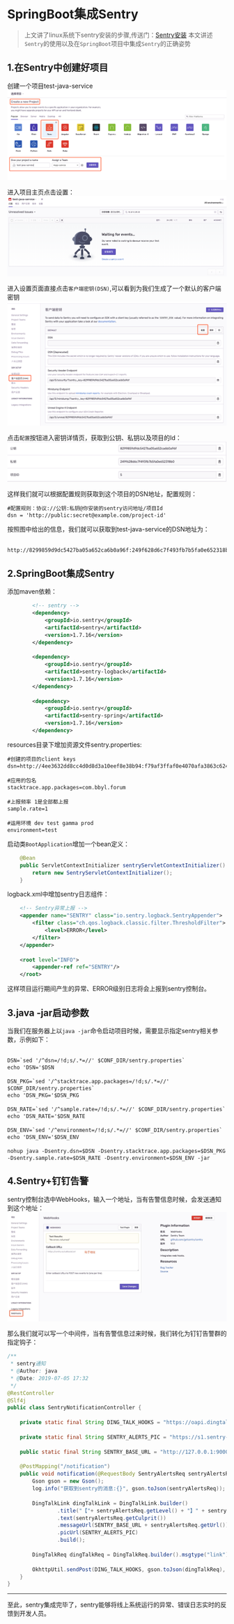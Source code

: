 # SpringBoot集成Sentry

> 上文讲了linux系统下sentry安装的步骤,传送门：[Sentry安装](software/sentry安装.md)
> 本文讲述`Sentry`的使用以及在`SpringBoot`项目中集成`Sentry`的正确姿势

## 1.在Sentry中创建好项目
创建一个项目test-java-service  
![](sentry-use/new_project.png)

进入项目主页点击设置：  
![](sentry-use/project_home.png)

进入设置页面直接点击`客户端密钥(DSN)`,可以看到为我们生成了一个默认的客户端密钥  
![](sentry-use/DSN_KEY.png)

点击`配置`按钮进入密钥详情页，获取到公钥、私钥以及项目的Id：  
![](sentry-use/key_detail.png)

这样我们就可以根据配置规则获取到这个项目的DSN地址，配置规则：  
```
#配置规则：协议://公钥:私钥@你安装的sentry访问地址/项目Id
dsn = 'http://public:secret@example.com/project-id'

```
按照图中给出的信息，我们就可以获取到test-java-service的DSN地址为：
```jshelllanguage

http://8299859d9dc5427ba05a652ca6b0a96f:249f628d6c7f493fb7b5fa0e652318b0@127.0.0.1:9000/5

```
## 2.SpringBoot集成Sentry

添加maven依赖：  
```xml
        <!-- sentry -->
        <dependency>
            <groupId>io.sentry</groupId>
            <artifactId>sentry</artifactId>
            <version>1.7.16</version>
        </dependency>

        <dependency>
            <groupId>io.sentry</groupId>
            <artifactId>sentry-logback</artifactId>
            <version>1.7.16</version>
        </dependency>

        <dependency>
            <groupId>io.sentry</groupId>
            <artifactId>sentry-spring</artifactId>
            <version>1.7.16</version>
        </dependency>
```

resources目录下增加资源文件sentry.properties:  
```properties
#创建的项目的client keys
dsn=http://4ee3632dd8cc4d0d8d3a10eef8e38b94:f79af3ffaf0e4070afa3863c62404fb7@47.92.4.80:9000/4

#应用的包名
stacktrace.app.packages=com.bbyl.forum

#上报频率 1是全部都上报
sample.rate=1

#运用环境 dev test gamma prod
environment=test
```
启动类`BootApplication`增加一个bean定义：

```java
    @Bean
    public ServletContextInitializer sentryServletContextInitializer() {
        return new SentryServletContextInitializer();
    }
```

logback.xml中增加sentry日志组件：

```xml
    <!-- Sentry异常上报 -->
    <appender name="SENTRY" class="io.sentry.logback.SentryAppender">
        <filter class="ch.qos.logback.classic.filter.ThresholdFilter">
            <level>ERROR</level>
        </filter>
    </appender>
    
    <root level="INFO">
        <appender-ref ref="SENTRY"/>
    </root>
```
这样项目运行期间产生的异常、ERROR级别日志将会上报到sentry控制台。

## 3.java -jar启动参数

当我们在服务器上以`java -jar`命令启动项目时候，需要显示指定sentry相关参数，示例如下：

```jshelllanguage

DSN=`sed '/^dsn=/!d;s/.*=//' $CONF_DIR/sentry.properties`
echo 'DSN='$DSN

DSN_PKG=`sed '/^stacktrace.app.packages=/!d;s/.*=//' $CONF_DIR/sentry.properties`
echo 'DSN_PKG='$DSN_PKG

DSN_RATE=`sed '/^sample.rate=/!d;s/.*=//' $CONF_DIR/sentry.properties`
echo 'DSN_RATE='$DSN_RATE

DSN_ENV=`sed '/^environment=/!d;s/.*=//' $CONF_DIR/sentry.properties`
echo 'DSN_ENV='$DSN_ENV

nohup java -Dsentry.dsn=$DSN -Dsentry.stacktrace.app.packages=$DSN_PKG -Dsentry.sample.rate=$DSN_RATE -Dsentry.environment=$DSN_ENV -jar

```
## 4.Sentry+钉钉告警

sentry控制台选中WebHooks，输入一个地址，当有告警信息时候，会发送通知到这个地址：
![](sentry-use/webhooks.png)

那么我们就可以写一个中间件，当有告警信息过来时候，我们转化为钉钉告警群的指定钩子：

```java
/**
 * sentry通知
 * @Author: java
 * @Date: 2019-07-05 17:32
 */
@RestController
@Slf4j
public class SentryNotificationController {

    private static final String DING_TALK_HOOKS = "https://oapi.dingtalk.com/robot/send?access_token=56cbf4c8869eebd240d5sadcae21926182b4671sad2350397ad39dfa2c2167a62sa227ce35de";

    private static final String SENTRY_ALERTS_PIC = "https://s1.sentry-cdn.com/_static/fc5334ea06d8f24e1360cc65466a19cd/sentry/dist/java.svg";

    public static final String SENTRY_BASE_URL = "http://127.0.0.1:9000";

    @PostMapping("/notification")
    public void notification(@RequestBody SentryAlertsReq sentryAlertsReq) {
        Gson gson = new Gson();
        log.info("获取到sentry的消息:{}", gson.toJson(sentryAlertsReq));

        DingTalkLink dingTalkLink = DingTalkLink.builder()
                .title("【"+ sentryAlertsReq.getLevel() + "】" + sentryAlertsReq.getMessage())
                .text(sentryAlertsReq.getCulprit())
                .messageUrl(SENTRY_BASE_URL + sentryAlertsReq.getUrl())
                .picUrl(SENTRY_ALERTS_PIC)
                .build();

        DingTalkReq dingTalkReq = DingTalkReq.builder().msgtype("link").link(dingTalkLink).build();

        OkhttpUtil.sendPost(DING_TALK_HOOKS, gson.toJson(dingTalkReq), true, null);
    }
}
```
***
至此，sentry集成完毕了，sentry能够将线上系统运行的异常、错误日志实时的反馈到开发人员。


